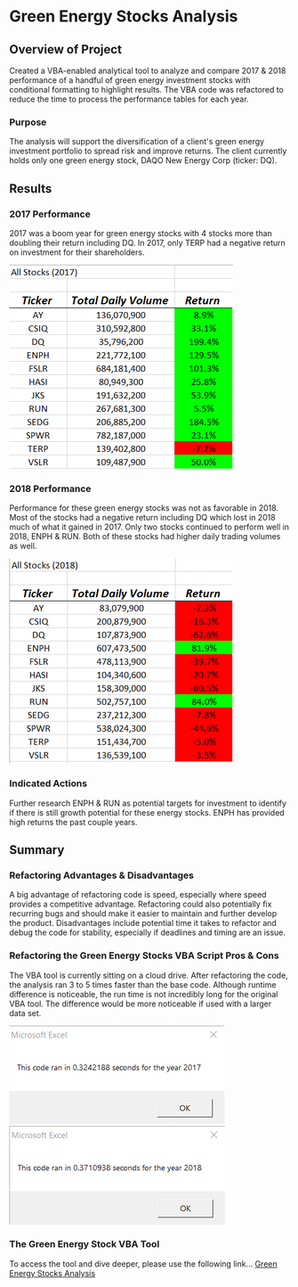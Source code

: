 # Green Energy Stocks Analysis

## Overview of Project
Created a VBA-enabled analytical tool to analyze and compare 2017 & 2018 performance of a handful of green energy investment stocks with conditional formatting to highlight results.  The VBA code was refactored to reduce the time to process the performance tables for each year. 

### Purpose
The analysis will support the diversification of a client's green energy investment portfolio to spread risk and improve returns.  The client currently holds only one green energy stock, DAQO New Energy Corp (ticker: DQ).

## Results

### 2017 Performance
2017 was a boom year for green energy stocks with 4 stocks more than doubling their return including DQ.  In 2017, only TERP had a negative return on investment for their shareholders.

![image_name](https://github.com/Christopheremorgan/stock-analysis/blob/main/Resources/2017_GreenStocksCompTable.png)

### 2018 Performance
Performance for these green energy stocks was not as favorable in 2018.  Most of the stocks had a negative return including DQ which lost in 2018 much of what it gained in 2017.  Only two stocks continued to perform well in 2018, ENPH & RUN.  Both of these stocks had higher daily trading volumes as well.  

![image_name](https://github.com/Christopheremorgan/stock-analysis/blob/main/Resources/2018_GreenStocksCompTable.png)

### Indicated Actions
Further research ENPH & RUN as potential targets for investment to identify if there is still growth potential for these energy stocks.  ENPH has provided high returns the past couple years. 


## Summary

### Refactoring Advantages & Disadvantages
A big advantage of refactoring code is speed, especially where speed provides a competitive advantage.  Refactoring could also potentially fix recurring bugs and should make it easier to maintain and further develop the product.  Disadvantages include potential time it takes to refactor and debug the code for stability, especially if deadlines and timing are an issue.

### Refactoring the Green Energy Stocks VBA Script Pros & Cons
The VBA tool is currently sitting on a cloud drive.  After refactoring the code, the analysis ran 3 to 5 times faster than the base code.  Although runtime difference is noticeable, the run time is not incredibly long for the original VBA tool.   The difference would be more noticeable if used with a larger data set.

![image_name](https://github.com/Christopheremorgan/stock-analysis/blob/main/Resources/VBA_Challenge_2017.png)   ![image_name](https://github.com/Christopheremorgan/stock-analysis/blob/main/Resources/VBA_Challenge_2018.png)

### The Green Energy Stock VBA Tool
To access the tool and dive deeper, please use the following link...
[Green Energy Stocks Analysis](https://github.com/Christopheremorgan/stock-analysis/blob/main/green_stocks.xlsm)
